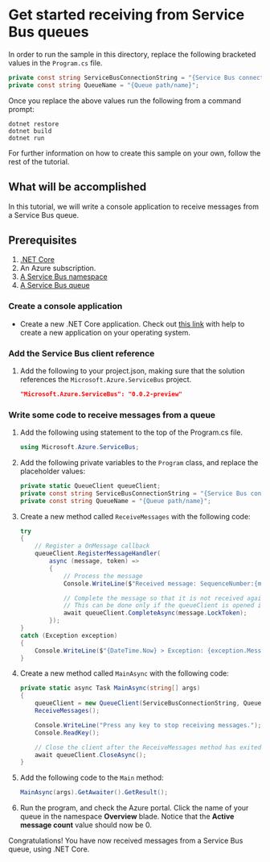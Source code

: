 # Get started receiving from Service Bus queues

In order to run the sample in this directory, replace the following bracketed values in the `Program.cs` file.

```csharp
private const string ServiceBusConnectionString = "{Service Bus connection string}";
private const string QueueName = "{Queue path/name}";
```


Once you replace the above values run the following from a command prompt:
   
```
dotnet restore
dotnet build
dotnet run
```

For further information on how to create this sample on your own, follow the rest of the tutorial.

## What will be accomplished
In this tutorial, we will write a console application to receive messages from a Service Bus queue.

## Prerequisites
1. [.NET Core](https://www.microsoft.com/net/core)
2. An Azure subscription.
3. [A Service Bus namespace](https://docs.microsoft.com/en-us/azure/service-bus-messaging/service-bus-create-namespace-portal) 
4. [A Service Bus queue](https://docs.microsoft.com/en-us/azure/service-bus-messaging/service-bus-dotnet-get-started-with-queues#2-create-a-queue-using-the-azure-portal)

### Create a console application

- Create a new .NET Core application. Check out [this link](https://docs.microsoft.com/en-us/dotnet/articles/core/getting-started) with help to create a new application on your operating system.

### Add the Service Bus client reference

1. Add the following to your project.json, making sure that the solution references the `Microsoft.Azure.ServiceBus` project.

    ```json
    "Microsoft.Azure.ServiceBus": "0.0.2-preview"
    ```

### Write some code to receive messages from a queue
1. Add the following using statement to the top of the Program.cs file.
   
    ```csharp
    using Microsoft.Azure.ServiceBus;
    ```

1. Add the following private variables to the `Program` class, and replace the placeholder values:
    
    ```csharp
    private static QueueClient queueClient;
    private const string ServiceBusConnectionString = "{Service Bus connection string}";
    private const string QueueName = "{Queue path/name}";
    ```

1. Create a new method called `ReceiveMessages` with the following code:

    ```csharp
    try
    {
        // Register a OnMessage callback
        queueClient.RegisterMessageHandler(
            async (message, token) =>
            {
                // Process the message
                Console.WriteLine($"Received message: SequenceNumber:{message.SystemProperties.SequenceNumber} Body:{Encoding.UTF8.GetString(message.Body)}");

                // Complete the message so that it is not received again.
                // This can be done only if the queueClient is opened in ReceiveMode.PeekLock mode.
                await queueClient.CompleteAsync(message.LockToken);
            });
    }
    catch (Exception exception)
    {
        Console.WriteLine($"{DateTime.Now} > Exception: {exception.Message}");
    }
    ```

1. Create a new method called `MainAsync` with the following code:
   
    ```csharp
    private static async Task MainAsync(string[] args)
    {
        queueClient = new QueueClient(ServiceBusConnectionString, QueueName, ReceiveMode.PeekLock);
        ReceiveMessages();

        Console.WriteLine("Press any key to stop receiving messages.");
        Console.ReadKey();

        // Close the client after the ReceiveMessages method has exited.
        await queueClient.CloseAsync();
    }
    ```

1. Add the following code to the `Main` method:
    
    ```csharp
    MainAsync(args).GetAwaiter().GetResult();
    ```

1. Run the program, and check the Azure portal. Click the name of your queue in the namespace **Overview** blade. Notice that the **Active message count** value should now be 0.
   
Congratulations! You have now received messages from a Service Bus queue, using .NET Core.